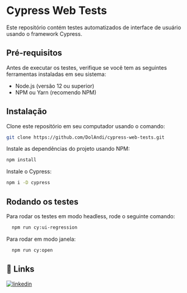 # Cypress Web Tests

Este repositório contém testes automatizados de interface de usuário usando o framework Cypress.

## Pré-requisitos

Antes de executar os testes, verifique se você tem as seguintes ferramentas instaladas em seu sistema:

- Node.js (versão 12 ou superior)
- NPM ou Yarn (recomendo NPM)


## Instalação

Clone este repositório em seu computador usando o comando:

```bash
git clone https://github.com/DolAndi/cypress-web-tests.git
```

Instale as dependências do projeto usando NPM:

```bash
npm install
```

Instale o Cypress:

```bash
npm i -D cypress
```

## Rodando os testes

Para rodar os testes em modo headless, rode o seguinte comando:

```bash
  npm run cy:ui-regression
```

Para rodar em modo janela:

```bash
  npm run cy:open
```


## 🔗 Links

[![linkedin](https://img.shields.io/badge/linkedin-0A66C2?style=for-the-badge&logo=linkedin&logoColor=white)](https://www.linkedin.com/in/andriano-toazza-291077218/)

